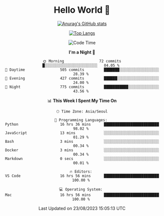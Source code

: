 <div align="center">

# Hello World 👋

[![Anurag's GitHub stats](https://github-readme-stats.vercel.app/api?username=taeho0888&show_icons=true&theme=dracula)](https://github.com/anuraghazra/github-readme-stats)

[![Top Langs](https://github-readme-stats.vercel.app/api/top-langs/?username=taeho0888&theme=dracula)](https://github.com/anuraghazra/github-readme-stats)
<!--
**taeho0888/taeho0888** is a ✨ _special_ ✨ repository because its `README.md` (this file) appears on your GitHub profile.

<!--START_SECTION:waka-->
![Code Time](http://img.shields.io/badge/Code%20Time-229%20hrs%2039%20mins-blue)

**I'm a Night 🦉** 

```text
🌞 Morning                72 commits          █░░░░░░░░░░░░░░░░░░░░░░░░   04.05 % 
🌆 Daytime                505 commits         ███████░░░░░░░░░░░░░░░░░░   28.39 % 
🌃 Evening                427 commits         ██████░░░░░░░░░░░░░░░░░░░   24.00 % 
🌙 Night                  775 commits         ███████████░░░░░░░░░░░░░░   43.56 % 
```


📊 **This Week I Spent My Time On** 

```text
🕑︎ Time Zone: Asia/Seoul

💬 Programming Languages: 
Python                   16 hrs 36 mins      █████████████████████████   98.02 % 
JavaScript               13 mins             ░░░░░░░░░░░░░░░░░░░░░░░░░   01.29 % 
Bash                     3 mins              ░░░░░░░░░░░░░░░░░░░░░░░░░   00.34 % 
Docker                   3 mins              ░░░░░░░░░░░░░░░░░░░░░░░░░   00.34 % 
Markdown                 0 secs              ░░░░░░░░░░░░░░░░░░░░░░░░░   00.01 % 

🔥 Editors: 
VS Code                  16 hrs 56 mins      █████████████████████████   100.00 % 

💻 Operating System: 
Mac                      16 hrs 56 mins      █████████████████████████   100.00 % 
```


 Last Updated on 23/08/2023 15:05:13 UTC
<!--END_SECTION:waka-->
</div>
